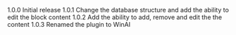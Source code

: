 1.0.0 Initial release
1.0.1 Change the database structure and add the ability to edit the block content
1.0.2 Add the ability to add, remove and edit the the content
1.0.3 Renamed the plugin to WinAI
